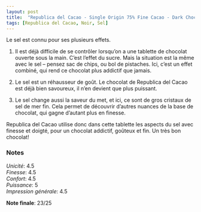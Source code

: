 ```yaml
---
layout: post
title:  "Republica del Cacao - Single Origin 75% Fine Cacao - Dark Chocolate with Raw Sea Salt"
tags: [Republica del Cacao, Noir, Sel] 
---
```


Le sel est connu pour ses plusieurs effets.

1) Il est déjà difficile de se contrôler lorsqu’on a une tablette de chocolat ouverte sous la main. C’est l’effet du sucre. Mais la situation est la même avec le sel – pensez sac de chips, ou bol de pistaches. Ici, c’est un effet combiné, qui rend ce chocolat plus addictif que jamais.

2) Le sel est un réhausseur de goût. Le chocolat de Republica del Cacao est déjà bien savoureux, il n’en devient que plus puissant.

3) Le sel change aussi la saveur du met, et ici, ce sont de gros cristaux de sel de mer fin. Cela permet de découvrir d’autres nuances de la base de chocolat, qui gagne d’autant plus en finesse.

Republica del Cacao utilise donc dans cette tablette les aspects du sel avec finesse et doigté, pour un chocolat addictif, goûteux et fin. Un très bon chocolat!

### Notes

_Unicité_: 4.5  
_Finesse_: 4.5  
_Confort_: 4.5  
_Puissance_: 5  
_Impression générale_: 4.5

**Note finale**: 23/25